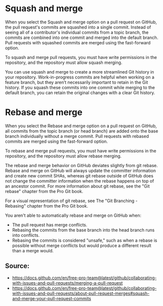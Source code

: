 # Squash and merge

When you select the Squash and merge option on a pull request on GitHub, the pull request's commits are squashed into a single commit. Instead of seeing all of a contributor's individual commits from a topic branch, the commits are combined into one commit and merged into the default branch. Pull requests with squashed commits are merged using the fast-forward option.

To squash and merge pull requests, you must have write permissions in the repository, and the repository must allow squash merging.

You can use squash and merge to create a more streamlined Git history in your repository. Work-in-progress commits are helpful when working on a feature branch, but they aren’t necessarily important to retain in the Git history. If you squash these commits into one commit while merging to the default branch, you can retain the original changes with a clear Git history.



# Rebase and merge
When you select the Rebase and merge option on a pull request on GitHub, all commits from the topic branch (or head branch) are added onto the base branch individually without a merge commit. Pull requests with rebased commits are merged using the fast-forward option.

To rebase and merge pull requests, you must have write permissions in the repository, and the repository must allow rebase merging.

The rebase and merge behavior on GitHub deviates slightly from git rebase. Rebase and merge on GitHub will always update the committer information and create new commit SHAs, whereas git rebase outside of GitHub does not change the committer information when the rebase happens on top of an ancestor commit. For more information about git rebase, see the "Git rebase" chapter from the Pro Git book.

For a visual representation of git rebase, see The "Git Branching - Rebasing" chapter from the Pro Git book.

You aren't able to automatically rebase and merge on GitHub when:

* The pull request has merge conflicts.
* Rebasing the commits from the base branch into the head branch runs into conflicts.
* Rebasing the commits is considered "unsafe," such as when a rebase is possible without merge conflicts but would produce a different result than a merge would.

## Source: 
* https://docs.github.com/en/free-pro-team@latest/github/collaborating-with-issues-and-pull-requests/merging-a-pull-request
* https://docs.github.com/en/free-pro-team@latest/github/collaborating-with-issues-and-pull-requests/about-pull-request-merges#squash-and-merge-your-pull-request-commits
